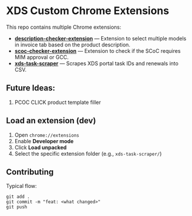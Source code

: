 # XDS Custom Chrome Extensions

This repo contains multiple Chrome extensions:

- **[description-checker-extension](description-checker-extension/)** — Extension to select multiple models in invoice tab based on the product description.  
- **[scoc-checker-extension](scoc-checker-extension/)** — Extension to check if the SCoC requires MIM approval or GCC.  
- **[xds-task-scraper](xds-task-scraper/)** — Scrapes XDS portal task IDs and renewals into CSV.  

## Future Ideas:
1. PCOC CLICK product template filler


## Load an extension (dev)
1. Open `chrome://extensions`
2. Enable **Developer mode**
3. Click **Load unpacked**
4. Select the specific extension folder (e.g., `xds-task-scraper/`)

## Contributing
Typical flow:
```
git add .
git commit -m "feat: <what changed>"
git push
```
